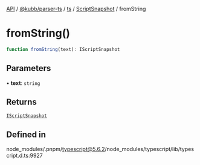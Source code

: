 [API](../../../../../../../packages.md) / [@kubb/parser-ts](../../../../../index.md) / [ts](../../../index.md) / [ScriptSnapshot](../index.md) / fromString

# fromString()

```ts
function fromString(text): IScriptSnapshot
```

## Parameters

• **text**: `string`

## Returns

[`IScriptSnapshot`](../../../interfaces/IScriptSnapshot.md)

## Defined in

node\_modules/.pnpm/typescript@5.6.2/node\_modules/typescript/lib/typescript.d.ts:9927
